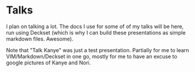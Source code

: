 # Talks

I plan on talking a lot. The docs I use for some of of my talks will be here, run using Deckset (which is why I can build these presentations as simple markdown files. Awesome). 

Note that "Talk Kanye" was just a test presentation. Partially for me to learn VIM/Markdown/Deckset in one go, mostly for me to have an excuse to google pictures of Kanye and Nori.
